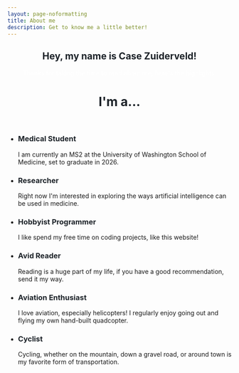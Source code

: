 ```yaml
---
layout: page-noformatting
title: About me
description: Get to know me a little better!
---
```

<!-- Three -->
<section id="three" class="wrapper style3 special">
	<div class="inner">
		<header class="major">
			<h2 style="color:#1D2329">Hey, my name is Case Zuiderveld!</h2>
			<p style="color:white">Thanks for taking the time to read about me, here's the highlights:</p>
            <h2 style="color:#1D2329; border:none; font-size: 2em">I'm a...</h2>
		</header>
		<ul class="features">
			<li class="icon fa-stethoscope">
				<h3 style="color: #1D2329">Medical Student</h3>
				<p>I am currently an MS2 at the University of Washington School of Medicine, set to graduate in 2026.</p>
			</li>
			<li class="icon fa-laptop">
				<h3 style="color: #1D2329">Researcher</h3>
				<p>Right now I'm interested in exploring the ways artificial intelligence can be used in medicine.</p>
			</li>
			<li class="icon fa-code">
				<h3 style="color: #1D2329">Hobbyist Programmer</h3>
				<p>I like spend my free time on coding projects, like this website!</p>
			</li>
			<li class="icon fa-book">
				<h3 style="color: #1D2329">Avid Reader</h3>
				<p>Reading is a huge part of my life, if you have a good recommendation, send it my way.</p>
			</li>
			<li class="icon fa-plane">
				<h3 style="color: #1D2329">Aviation Enthusiast</h3>
				<p>I love aviation, especially helicopters! I regularly enjoy going out and flying my own hand-built quadcopter.</p>
			</li>
			<li class="icon fa-bicycle">
				<h3 style="color: #1D2329">Cyclist</h3>
				<p>Cycling, whether on the mountain, down a gravel road, or around town is my favorite form of transportation.</p>
			</li>
		</ul>
	</div>
</section>
